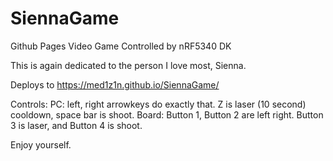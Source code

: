 # SiennaGame
Github Pages Video Game Controlled by nRF5340 DK

This is again dedicated to the person I love most, Sienna.

Deploys to https://med1z1n.github.io/SiennaGame/

Controls:
  PC: left, right arrowkeys do exactly that. Z is laser (10 second) cooldown, space bar is shoot.
  Board: Button 1, Button 2 are left right. Button 3 is laser, and Button 4 is shoot.
  
Enjoy yourself.
